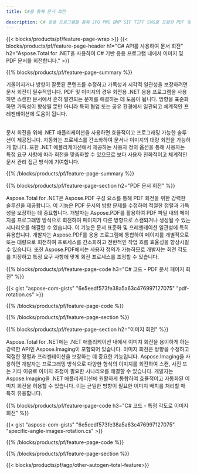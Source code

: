 ```yaml
---
title: C#을 통해 문서 회전 

description: C# 응용 프로그램을 통해 JPG PNG BMP GIF TIFF SVG를 포함한 PDF 및 이미지 파일을 회전합니다.
---
```


{{< blocks/products/pf/feature-page-wrap >}}
{{< blocks/products/pf/feature-page-header h1="C# API를 사용하여 문서 회전" h2="Aspose.Total for .NET을 사용하여 C# 기반 응용 프로그램 내에서 이미지 및 PDF 문서를 회전합니다." >}}

{{% blocks/products/pf/feature-page-summary %}}

기울어지거나 방향이 잘못된 콘텐츠를 수정하고 가독성과 시각적 일관성을 보장하려면 문서 회전이 필수적입니다. PDF 및 이미지의 경우 회전용 .NET 응용 프로그램을 사용하면 스캔한 문서에서 흔히 발견되는 문제를 해결하는 데 도움이 됩니다. 방향을 표준화하면 가독성이 향상될 뿐만 아니라 특히 협업 또는 공유 환경에서 일관되고 체계적인 프레젠테이션에 도움이 됩니다. <br /><br />

문서 회전을 위해 .NET 애플리케이션을 사용하면 효율적이고 프로그래밍 가능한 솔루션이 제공됩니다. 자동화는 프로세스를 간소화하여 문서나 이미지의 대량 회전을 가능하게 합니다. 또한 .NET 애플리케이션에서 제공하는 사용자 정의 옵션을 통해 사용자는 특정 요구 사항에 따라 회전을 맞춤화할 수 있으므로 보다 사용자 친화적이고 체계적인 문서 관리 접근 방식에 기여합니다.

{{% /blocks/products/pf/feature-page-summary  %}}


{{% blocks/products/pf/feature-page-section  h2="PDF 문서 회전" %}}

Aspose.Total for .NET은 Aspose.PDF 구성 요소를 통해 PDF 회전을 위한 강력한 솔루션을 제공합니다. 이 기능은 PDF 문서의 방향 문제를 수정하여 적절한 정렬과 가독성을 보장하는 데 중요합니다. 개발자는 Aspose.PDF를 활용하여 PDF 파일 내의 페이지를 프로그래밍 방식으로 회전하여 페이지가 다른 방향으로 스캔되거나 생성될 수 있는 시나리오를 해결할 수 있습니다. 이 기능은 문서 표준화 및 프레젠테이션 일관성에 특히 유용합니다. 개발자는 Aspose.PDF를 응용 프로그램에 통합하여 페이지를 개별적으로 또는 대량으로 회전하여 프로세스를 간소화하고 전반적인 작업 흐름 효율성을 향상시킬 수 있습니다. 또한 Aspose.PDF에서는 사용자 정의가 가능하므로 개발자는 회전 각도를 지정하고 특정 요구 사항에 맞게 회전 프로세스를 조정할 수 있습니다.

{{% blocks/products/pf/feature-page-code h3="C# 코드 - PDF 문서 페이지 회전" %}}

{{< gist "aspose-com-gists" "6e5eedf573fe38a5a63c476997127075" "pdf-rotation.cs" >}}

{{% /blocks/products/pf/feature-page-code  %}}

{{% /blocks/products/pf/feature-page-section %}}


{{% blocks/products/pf/feature-page-section  h2="이미지 회전" %}}

Aspose.Total for .NET에는 .NET 애플리케이션 내에서 이미지 회전을 용이하게 하는 강력한 API인 Aspose.Imaging이 포함되어 있습니다. 이미지 회전은 방향을 수정하고 적절한 정렬과 프리젠테이션을 보장하는 데 중요한 기능입니다. Aspose.Imaging을 사용하면 개발자는 프로그래밍 방식으로 다양한 형식의 이미지를 회전하여 스캔, 사진 또는 기타 이유로 이미지 조정이 필요한 시나리오를 해결할 수 있습니다. 개발자는 Aspose.Imaging을 .NET 애플리케이션에 원활하게 통합하여 효율적이고 자동화된 이미지 회전을 허용할 수 있습니다. 이는 균일한 방향이 필요한 이미지 배치를 처리할 때 특히 유용합니다. 

{{% blocks/products/pf/feature-page-code h3="C# 코드 - 특정 각도로 이미지 회전" %}}

{{< gist "aspose-com-gists" "6e5eedf573fe38a5a63c476997127075" "specific-angle-images-rotation.cs" >}}

{{% /blocks/products/pf/feature-page-code  %}}

{{% /blocks/products/pf/feature-page-section %}}

{{< blocks/products/pf/agp/other-autogen-total-feature>}}